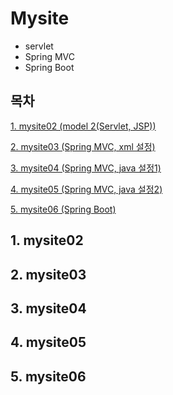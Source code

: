 # Mysite

* servlet
* Spring MVC
* Spring Boot

## 목차

[1. mysite02 (model 2(Servlet, JSP))](#-1-mysite02)

[2. mysite03 (Spring MVC, xml 설정)](#-2-mysite03)

[3. mysite04 (Spring MVC, java 설정1)](#-3-mysite04)

[4. mysite05 (Spring MVC, java 설정2)](#-4-mysite05)

[5. mysite06 (Spring Boot)](#-5-mysite06)

## 1. mysite02

## 2. mysite03

## 3. mysite04

## 4. mysite05

## 5. mysite06